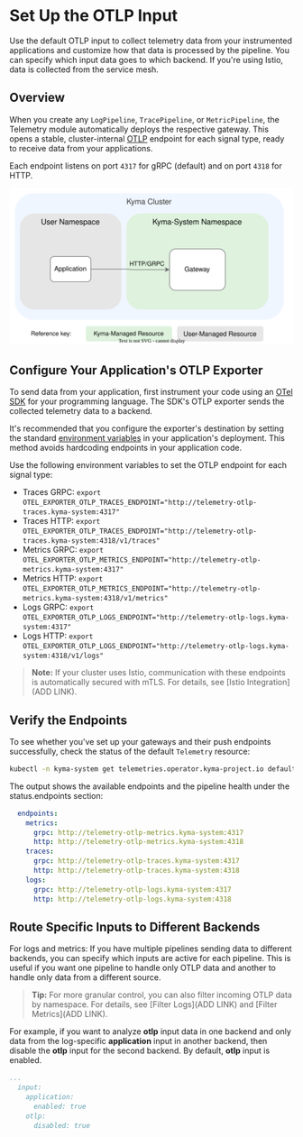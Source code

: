 # Set Up the OTLP Input

Use the default OTLP input to collect telemetry data from your instrumented applications and customize how that data is processed by the pipeline. You can specify which input data goes to which backend. If you're using Istio, data is collected from the service mesh.

## Overview

When you create any `LogPipeline`, `TracePipeline`, or `MetricPipeline`, the Telemetry module automatically deploys the respective gateway. This opens a stable, cluster-internal [OTLP](https://opentelemetry.io/docs/specs/otel/protocol/) endpoint for each signal type, ready to receive data from your applications.

Each endpoint listens on port `4317` for gRPC (default) and on port `4318` for HTTP.

![Gateways-Plain](./../assets/gateways-plain-input.drawio.svg) <!-- THIS LOOKS NEW TOO-->

## Configure Your Application's OTLP Exporter

To send data from your application, first instrument your code using an [OTel SDK](https://opentelemetry.io/docs/languages/) for your programming language. The SDK's OTLP exporter sends the collected telemetry data to a backend.

It's recommended that you configure the exporter's destination by setting the standard [environment variables](https://opentelemetry.io/docs/languages/sdk-configuration/otlp-exporter/#otel_exporter_otlp_traces_endpoint) in your application's deployment. This method avoids hardcoding endpoints in your application code.

Use the following environment variables to set the OTLP endpoint for each signal type:

- Traces GRPC: `export OTEL_EXPORTER_OTLP_TRACES_ENDPOINT="http://telemetry-otlp-traces.kyma-system:4317"`
- Traces HTTP: `export OTEL_EXPORTER_OTLP_TRACES_ENDPOINT="http://telemetry-otlp-traces.kyma-system:4318/v1/traces"`
- Metrics GRPC: `export OTEL_EXPORTER_OTLP_METRICS_ENDPOINT="http://telemetry-otlp-metrics.kyma-system:4317"`
- Metrics HTTP: `export OTEL_EXPORTER_OTLP_METRICS_ENDPOINT="http://telemetry-otlp-metrics.kyma-system:4318/v1/metrics"`
- Logs GRPC: `export OTEL_EXPORTER_OTLP_LOGS_ENDPOINT="http://telemetry-otlp-logs.kyma-system:4317"`
- Logs HTTP: `export OTEL_EXPORTER_OTLP_LOGS_ENDPOINT="http://telemetry-otlp-logs.kyma-system:4318/v1/logs"`

> **Note:** 
> If your cluster uses Istio, communication with these endpoints is automatically secured with mTLS. For details, see [Istio Integration](ADD LINK).

## Verify the Endpoints

To see whether you've set up your gateways and their push endpoints successfully, check the status of the default `Telemetry` resource:

```sh
kubectl -n kyma-system get telemetries.operator.kyma-project.io default -oyaml
```

The output shows the available endpoints and the pipeline health under the status.endpoints section:

```yaml
  endpoints:
    metrics:
      grpc: http://telemetry-otlp-metrics.kyma-system:4317
      http: http://telemetry-otlp-metrics.kyma-system:4318
    traces:
      grpc: http://telemetry-otlp-traces.kyma-system:4317
      http: http://telemetry-otlp-traces.kyma-system:4318
    logs:
      grpc: http://telemetry-otlp-logs.kyma-system:4317
      http: http://telemetry-otlp-logs.kyma-system:4318
```

## Route Specific Inputs to Different Backends

For logs and metrics: If you have multiple pipelines sending data to different backends, you can specify which inputs are active for each pipeline. This is useful if you want one pipeline to handle only OTLP data and another to handle only data from a different source.

> **Tip:**
> For more granular control, you can also filter incoming OTLP data by namespace. For details, see [Filter Logs](ADD LINK) and [Filter Metrics](ADD LINK).

For example, if you want to analyze **otlp** input data in one backend and only data from the log-specific **application** input in another backend, then disable the **otlp** input for the second backend. By default, **otlp** input is enabled.

```yaml
...
  input:
    application:
      enabled: true
    otlp:
      disabled: true
```
